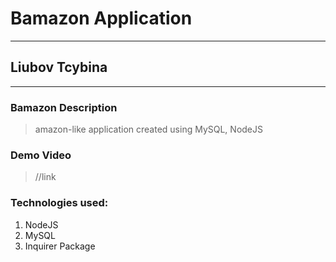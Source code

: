 # Bamazon Application
--- 
## Liubov Tcybina
---
### Bamazon Description
> amazon-like application created using MySQL, NodeJS 

### Demo Video
> //link 

### Technologies used:

1. NodeJS
2. MySQL
3. Inquirer Package
